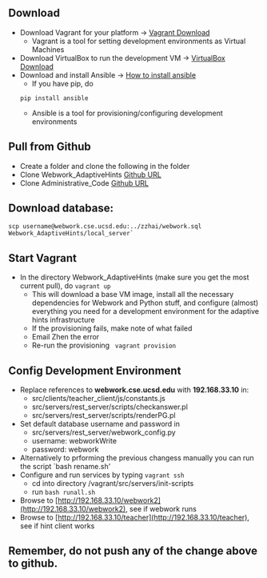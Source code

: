 ## Download
- Download Vagrant for your platform -> [Vagrant Download](https://www.vagrantup.com/downloads.html)
	- Vagrant is a tool for setting development environments as Virtual Machines
- Download VirtualBox to run the development VM -> [VirtualBox Download](https://www.virtualbox.org/wiki/Downloads)
- Download and install Ansible -> [How to install ansible](http://docs.ansible.com/intro_installation.html) 
	- If you have pip, do
	```
	pip install ansible
	```
	- Ansible is a tool for provisioning/configuring development environments

## Pull from Github
- Create a folder and clone the following in the folder
- Clone Webwork_AdaptiveHints [Github URL](https://github.com/cse103/Webwork_AdaptiveHints)
- Clone Administrative_Code [Github URL](https://github.com/cse103/Administrative_Code)

## Download database:
	scp username@webwork.cse.ucsd.edu:../zzhai/webwork.sql Webwork_AdaptiveHints/local_server`

## Start Vagrant
- In the directory Webwork_AdaptiveHints (make sure you get the most current pull), do `vagrant up`
	- This will download a base VM image, install all the necessary dependencies for Webwork and Python stuff,
	  and configure (almost) everything you need for a development environment for the adaptive hints infrastructure
	- If the provisioning fails, make note of what failed
	- Email Zhen the error
	- Re-run the provisioning `	vagrant provision`

## Config Development Environment
- Replace references to **webwork.cse.ucsd.edu** with **192.168.33.10** in:
	- src/clients/teacher_client/js/constants.js
	- src/servers/rest_server/scripts/checkanswer.pl
	- src/servers/rest_server/scripts/renderPG.pl
- Set default database username and password in
	- src/servers/rest_server/webwork_config.py
	- username: webworkWrite
	- password: webwork
- Alternatively to prforming the previous changess manually you can run the script `bash rename.sh'
- Configure and run services by typing `vagrant ssh`
	- cd into directory /vagrant/src/servers/init-scripts
	- run `bash runall.sh`
- Browse to [http://192.168.33.10/webwork2](http://192.168.33.10/webwork2), see if webwork runs
- Browse to [http://192.168.33.10/teacher](http://192.168.33.10/teacher), see if hint client works

## Remember, do not push any of the change above to github.
